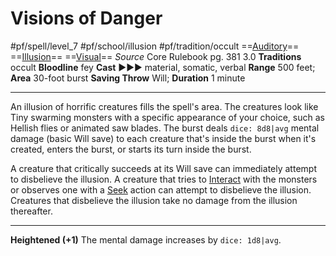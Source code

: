 # Visions of Danger
#pf/spell/level_7 #pf/school/illusion #pf/tradition/occult
==[Auditory](../../../Traits/Auditory.md)== ==[Illusion](../../../Traits/Illusion.md)== ==[Visual](../../../Traits/Visual.md)==
*Source* Core Rulebook pg. 381 3.0
**Traditions** occult
**Bloodline** fey
**Cast** ►►► material, somatic, verbal
**Range** 500 feet; **Area** 30-foot burst
**Saving Throw** Will; **Duration** 1 minute

---
An illusion of horrific creatures fills the spell's area. The creatures look like Tiny swarming monsters with a specific appearance of your choice, such as Hellish flies or animated saw blades. The burst deals `dice: 8d8|avg` mental damage (basic Will save) to each creature that's inside the burst when it's created, enters the burst, or starts its turn inside the burst.

A creature that critically succeeds at its Will save can immediately attempt to disbelieve the illusion. A creature that tries to [Interact](../../../Actions/Interact.md) with the monsters or observes one with a [Seek](../../../Actions/Seek.md) action can attempt to disbelieve the illusion. Creatures that disbelieve the illusion take no damage from the illusion thereafter.

<hr>

**Heightened (+1)** The mental damage increases by `dice: 1d8|avg`.